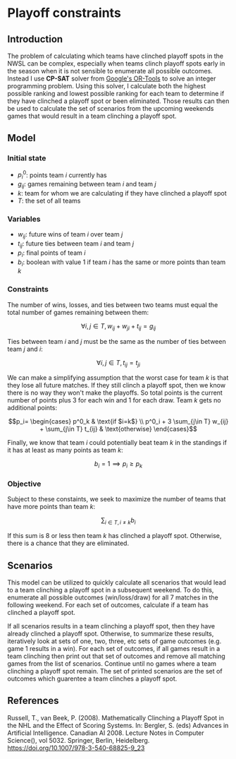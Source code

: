 # Playoff constraints

## Introduction

The problem of calculating which teams have clinched playoff spots in the NWSL can be complex, especially when teams clinch playoff spots early in the season when it is not sensible to enumerate all possible outcomes. Instead I use **CP-SAT** solver from [Google's OR-Tools](https://developers.google.com/optimization/cp/cp_solver) to solve an integer programming problem. Using this solver, I calculate both the highest possible ranking and lowest possible ranking for each team to determine if they have clinched a playoff spot or been eliminated. Those results can then be used to calculate the set of scenarios from the upcoming weekends games that would result in a team clinching a playoff spot.

## Model

### Initial state
* $p^0_i$: points team *i* currently has
* $g_{ij}$: games remaining between team *i* and team *j*
* $k$: team for whom we are calculating if they have clinched a playoff spot
* $T$: the set of all teams

### Variables
* $w_{ij}$: future wins of team *i* over team *j*  
* $t_{ij}$: future ties between team *i* and team *j*  
* $p_i$: final points of team *i*
* $b_i$: boolean with value 1 if team *i* has the same or more points than team *k*

### Constraints

The number of wins, losses, and ties between two teams must equal the total number of games remaining between them:
```math
\forall i,j\in T, w_{ij} + w_{ji} + t_{ij} = g_{ij}
```

Ties between team *i* and *j* must be the same as the number of ties between team *j* and *i*:
```math
\forall i,j\in T, t_{ij} = t_{ji}
```
  
We can make a simplifying assumption that the worst case for team *k* is that they lose all future matches. If they still clinch a playoff spot, then we know there is no way they won't make the playoffs. So total points is the current number of points plus 3 for each win and 1 for each draw. Team *k* gets no additional points:
```math
p_i= \begin{cases}
  p^0_k & \text{if $i=k$} \\
  p^0_i + 3 \sum_{j\in T} w_{ij} + \sum_{j\in T} t_{ij} & \text{otherwise}
\end{cases}
```
 
Finally, we know that team *i* could potentially beat team *k* in the standings if it has at least as many points as team *k*:
```math
b_i = 1 \implies  p_i \geq p_k
```

### Objective

Subject to these constaints, we seek to maximize the number of teams that have more points than team *k*:

$$ \sum_{i\in T, i\neq k} b_i$$ 

If this sum is 8 or less then team *k* has clinched a playoff spot. Otherwise, there is a chance that they are eliminated.

## Scenarios
This model can be utilized to quickly calculate all scenarios that would lead to a team clinching a playoff spot in a subsequent weekend. To do this, enumerate all possible outcomes (win/loss/draw) for all 7 matches in the following weekend. For each set of outcomes, calculate if a team has clinched a playoff spot.

If all scenarios results in a team clinching a playoff spot, then they have already clinched a playoff spot. Otherwise, to summarize these results, iteratively look at sets of one, two, three, etc sets of game outcomes (e.g. game 1 results in a win). For each set of outcomes, if all games result in a team clinching then print out that set of outcomes and remove all matching games from the list of scenarios. Continue until no games where a team clinching a playoff spot remain. The set of printed scenarios are the set of outcomes which guarentee a team clinches a playoff spot.

## References

Russell, T., van Beek, P. (2008). Mathematically Clinching a Playoff Spot in the NHL and the Effect of Scoring Systems. In: Bergler, S. (eds) Advances in Artificial Intelligence. Canadian AI 2008. Lecture Notes in Computer Science(), vol 5032. Springer, Berlin, Heidelberg. https://doi.org/10.1007/978-3-540-68825-9_23
